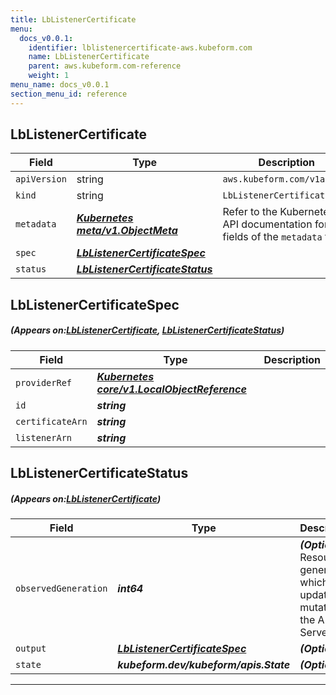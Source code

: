 ```yaml
---
title: LbListenerCertificate
menu:
  docs_v0.0.1:
    identifier: lblistenercertificate-aws.kubeform.com
    name: LbListenerCertificate
    parent: aws.kubeform.com-reference
    weight: 1
menu_name: docs_v0.0.1
section_menu_id: reference
---
```


## LbListenerCertificate
| Field | Type | Description |
| ------ | ----- | ----------- |
| `apiVersion` | string | `aws.kubeform.com/v1alpha1` |
|    `kind` | string | `LbListenerCertificate` |
| `metadata` | ***[Kubernetes meta/v1.ObjectMeta](https://kubernetes.io/docs/reference/generated/kubernetes-api/v1.13/#objectmeta-v1-meta)***|Refer to the Kubernetes API documentation for the fields of the `metadata` field.|
| `spec` | ***[LbListenerCertificateSpec](#LbListenerCertificateSpec)***||
| `status` | ***[LbListenerCertificateStatus](#LbListenerCertificateStatus)***||
## LbListenerCertificateSpec
##### (Appears on:[LbListenerCertificate](#LbListenerCertificate), [LbListenerCertificateStatus](#LbListenerCertificateStatus))
| Field | Type | Description |
| ------ | ----- | ----------- |
| `providerRef` | ***[Kubernetes core/v1.LocalObjectReference](https://kubernetes.io/docs/reference/generated/kubernetes-api/v1.13/#localobjectreference-v1-core)***||
| `id` | ***string***||
| `certificateArn` | ***string***||
| `listenerArn` | ***string***||
## LbListenerCertificateStatus
##### (Appears on:[LbListenerCertificate](#LbListenerCertificate))
| Field | Type | Description |
| ------ | ----- | ----------- |
| `observedGeneration` | ***int64***| ***(Optional)*** Resource generation, which is updated on mutation by the API Server.|
| `output` | ***[LbListenerCertificateSpec](#LbListenerCertificateSpec)***| ***(Optional)*** |
| `state` | ***kubeform.dev/kubeform/apis.State***| ***(Optional)*** |
---
